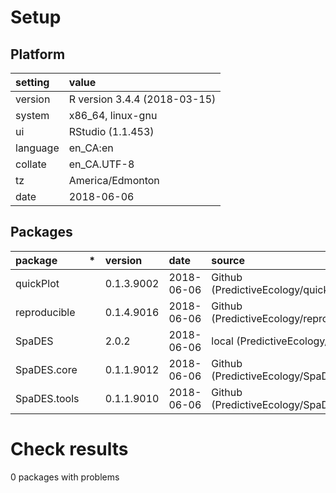 # Setup

## Platform

|setting  |value                        |
|:--------|:----------------------------|
|version  |R version 3.4.4 (2018-03-15) |
|system   |x86_64, linux-gnu            |
|ui       |RStudio (1.1.453)            |
|language |en_CA:en                     |
|collate  |en_CA.UTF-8                  |
|tz       |America/Edmonton             |
|date     |2018-06-06                   |

## Packages

|package      |*  |version    |date       |source                                          |
|:------------|:--|:----------|:----------|:-----------------------------------------------|
|quickPlot    |   |0.1.3.9002 |2018-06-06 |Github (PredictiveEcology/quickPlot@d26bb6e)    |
|reproducible |   |0.1.4.9016 |2018-06-06 |Github (PredictiveEcology/reproducible@15234f4) |
|SpaDES       |   |2.0.2      |2018-06-06 |local (PredictiveEcology/SpaDES@NA)             |
|SpaDES.core  |   |0.1.1.9012 |2018-06-06 |Github (PredictiveEcology/SpaDES.core@d47bf8a)  |
|SpaDES.tools |   |0.1.1.9010 |2018-06-06 |Github (PredictiveEcology/SpaDES.tools@dee5890) |

# Check results

0 packages with problems




